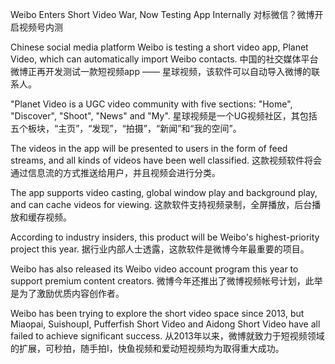 Weibo Enters Short Video War, Now Testing App Internally
对标微信？微博开启视频号内测

Chinese social media platform Weibo is testing a short video app, Planet Video, which can automatically import Weibo contacts. 
中国的社交媒体平台微博正再开发测试一款短视频app —— 星球视频，该软件可以自动导入微博的联系人。

"Planet Video is a UGC video community with five sections: "Home", "Discover", "Shoot", "News" and "My". 
星球视频是一个UG视频社区，其包括五个板块，“主页”，“发现”，“拍摄”，“新闻”和“我的空间”。

The videos in the app will be presented to users in the form of feed streams, and all kinds of videos have been well classified. 
这款视频软件将会通过信息流的方式推送给用户，并且视频会进行分类。

The app supports video casting, global window play and background play, and can cache videos for viewing. 
这款软件支持视频录制，全屏播放，后台播放和缓存视频。

According to industry insiders, this product will be Weibo's highest-priority project this year. 
据行业内部人士透露，这款软件是微博今年最重要的项目。

Weibo has also released its Weibo video account program this year to support premium content creators. 
微博今年还推出了微博视频帐号计划，此举是为了激励优质内容创作者。

Weibo has been trying to explore the short video space since 2013, but Miaopai, SuishoupI, Pufferfish Short Video and Aidong Short Video have all failed to achieve significant success. 
从2013年以来，微博就致力于短视频领域的扩展，可秒拍，随手拍I，快鱼视频和爱动短视频均为取得重大成功。

